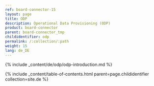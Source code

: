 ```yaml
---
ref: board-connector-15
layout: page
title: ODP
description: Operational Data Provisioning (ODP)
product: board-connector
parent: board-connector_tmp
childidentifier: odp
permalink: /:collection/:path
weight: 15
lang: de_DE
---
```


{% include _content/de/odp/odp-introduction.md %} 

{% include _content/table-of-contents.html parent=page.childidentifier collection=site.de %}
